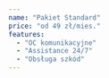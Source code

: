 ```yaml
---
name: "Pakiet Standard"
price: "od 49 zł/mies."
features:
  - "OC komunikacyjne"
  - "Assistance 24/7"
  - "Obsługa szkód"
---
```

